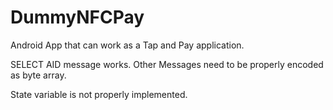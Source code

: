 # DummyNFCPay

Android App that can work as a Tap and Pay application.

SELECT AID message works. 
Other Messages need to be properly encoded as byte array.

State variable is not properly implemented. 
